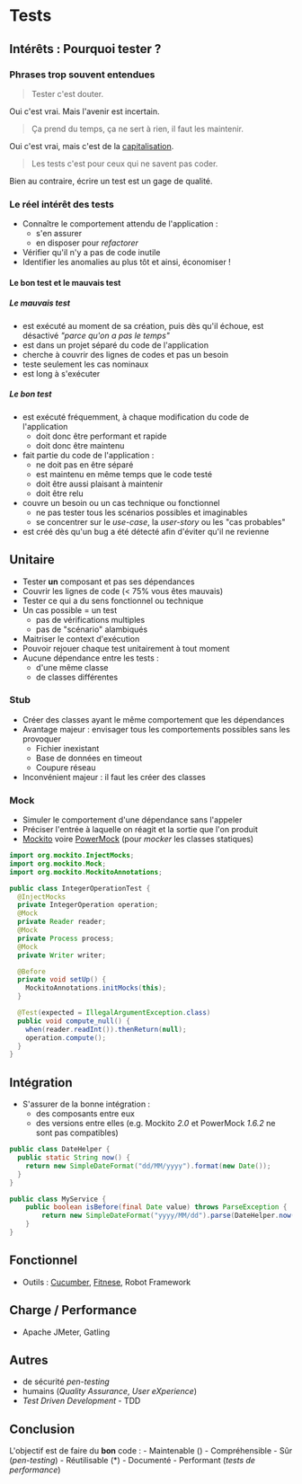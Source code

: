 # Tests

## Intérêts : Pourquoi tester ?

### Phrases trop souvent entendues

> Tester c'est douter.

Oui c'est vrai. Mais l'avenir est incertain.

> Ça prend du temps, ça ne sert à rien, il faut les maintenir.

Oui c'est vrai, mais c'est de la [capitalisation](https://en.wikipedia.org/wiki/Stanford_marshmallow_experiment).

> Les tests c'est pour ceux qui ne savent pas coder.

Bien au contraire, écrire un test est un gage de qualité.

### Le réel intérêt des tests

* Connaître le comportement attendu de l'application :
    - s'en assurer
    - en disposer pour *refactorer*
* Vérifier qu'il n'y a pas de code inutile
* Identifier les anomalies au plus tôt et ainsi, économiser !

#### Le bon test et le mauvais test

##### Le mauvais test

* est exécuté au moment de sa création, puis dès qu'il échoue, est désactivé *"parce qu'on a pas le temps"*
* est dans un projet séparé du code de l'application
* cherche à couvrir des lignes de codes et pas un besoin
* teste seulement les cas nominaux
* est long à s'exécuter

##### Le bon test

* est exécuté fréquemment, à chaque modification du code de l'application
    - doit donc être performant et rapide
    - doit donc être maintenu
* fait partie du code de l'application :
    - ne doit pas en être séparé
    - est maintenu en même temps que le code testé
    - doit être aussi plaisant à maintenir
    - doit être relu
* couvre un besoin ou un cas technique ou fonctionnel
    - ne pas tester tous les scénarios possibles et imaginables
    - se concentrer sur le *use-case*, la *user-story* ou les "cas probables"
* est créé dès qu'un bug a été détecté afin d'éviter qu'il ne revienne

## Unitaire

* Tester **un** composant et pas ses dépendances
* Couvrir les lignes de code (< 75% vous êtes mauvais)
* Tester ce qui a du sens fonctionnel ou technique
* Un cas possible = un test
    - pas de vérifications multiples
    - pas de "scénario" alambiqués
* Maitriser le context d'exécution
* Pouvoir rejouer chaque test unitairement à tout moment
* Aucune dépendance entre les tests :
    - d'une même classe
    - de classes différentes

### Stub

* Créer des classes ayant le même comportement que les dépendances
* Avantage majeur : envisager tous les comportements possibles sans les provoquer
    - Fichier inexistant
    - Base de données en timeout
    - Coupure réseau
* Inconvénient majeur : il faut les créer des classes

### Mock

* Simuler le comportement d'une dépendance sans l'appeler
* Préciser l'entrée à laquelle on réagit et la sortie que l'on produit
* [Mockito](http://mockito.org) voire [PowerMock](https://github.com/jayway/powermock) (pour *mocker* les classes statiques)

```java
import org.mockito.InjectMocks;
import org.mockito.Mock;
import org.mockito.MockitoAnnotations;

public class IntegerOperationTest {
  @InjectMocks
  private IntegerOperation operation;
  @Mock
  private Reader reader;
  @Mock
  private Process process;
  @Mock
  private Writer writer;

  @Before
  private void setUp() {
    MockitoAnnotations.initMocks(this);
  }

  @Test(expected = IllegalArgumentException.class)
  public void compute_null() {
    when(reader.readInt()).thenReturn(null);
    operation.compute();
  }
}
```

## Intégration

* S'assurer de la bonne intégration :
    - des composants entre eux
    - des versions entre elles (e.g. Mockito *2.0* et PowerMock *1.6.2* ne sont pas compatibles)

```java
public class DateHelper {
  public static String now() {
    return new SimpleDateFormat("dd/MM/yyyy").format(new Date());
  }
}

public class MyService {
    public boolean isBefore(final Date value) throws ParseException {
        return new SimpleDateFormat("yyyy/MM/dd").parse(DateHelper.now()).before(value); // Mostly true
    }
}
```

## Fonctionnel

* Outils : [Cucumber](https://cucumber.io), [Fitnese](http://www.fitnesse.org), Robot Framework

## Charge / Performance

* Apache JMeter, Gatling

## Autres

* de sécurité *pen-testing*
* humains (*Quality Assurance*, *User eXperience*)
* *Test Driven Development* - TDD

## Conclusion

L'objectif est de faire du **bon** code : 
    - Maintenable ()
    - Compréhensible
    - Sûr (*pen-testing*)
    - Réutilisable (*)
    - Documenté
    - Performant (*tests de performance*)